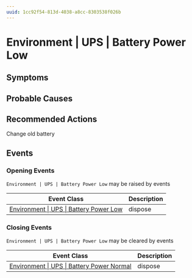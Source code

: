 ```yaml
---
uuid: 1cc92f54-813d-4038-a8cc-8303538f026b
---
```

# Environment | UPS | Battery Power Low

## Symptoms

## Probable Causes

## Recommended Actions

Change old battery

## Events

### Opening Events
`Environment | UPS | Battery Power Low` may be raised by events

| Event Class                                                                                                | Description |
| ---------------------------------------------------------------------------------------------------------- | ----------- |
| [Environment \| UPS \| Battery Power Low](../../../event-classes-reference/environment/ups/battery-power-low.md) | dispose     |

### Closing Events
`Environment | UPS | Battery Power Low` may be cleared by events

| Event Class                                                                                                      | Description |
| ---------------------------------------------------------------------------------------------------------------- | ----------- |
| [Environment \| UPS \| Battery Power Normal](../../../event-classes-reference/environment/ups/battery-power-normal.md) | dispose     |
